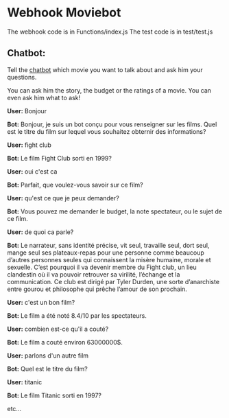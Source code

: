 # Webhook Moviebot

The webhook code is in Functions/index.js
The test code is in test/test.js

## Chatbot:
Tell the [chatbot](https://bot.dialogflow.com/7474c676-99a1-421f-965d-c1eac5724659)  which movie you want to talk about and ask him your questions.

You can ask him the story, the budget or the ratings of a movie. You can even ask him what to ask!

**User:**
Bonjour

**Bot:** 
Bonjour, je suis un bot conçu pour vous renseigner sur les films. Quel est le titre du film sur lequel vous souhaitez obternir des informations?

**User:**
fight club


**Bot:** 
Le film Fight Club sorti en 1999?


**User:**
oui c'est ca


**Bot:** 
Parfait, que voulez-vous savoir sur ce film?


**User:**
qu'est ce que je peux demander?


**Bot:** 
Vous pouvez me demander le budget, la note spectateur, ou le sujet de ce film.


**User:**
de quoi ca parle?


**Bot:** 
Le narrateur, sans identité précise, vit seul, travaille seul, dort seul, mange seul ses plateaux-repas pour une personne comme beaucoup d’autres personnes seules qui connaissent la misère humaine, morale et sexuelle. C’est pourquoi il va devenir membre du Fight club, un lieu clandestin où il va pouvoir retrouver sa virilité, l’échange et la communication. Ce club est dirigé par Tyler Durden, une sorte d’anarchiste entre gourou et philosophe qui prêche l’amour de son prochain.


**User:**
c'est un bon film?


**Bot:** 
Le film a été noté 8.4/10 par les spectateurs.


**User:**
combien est-ce qu'il a couté?


**Bot:** 
Le film a couté environ 63000000$.


**User:**
parlons d'un autre film


**Bot:** 
Quel est le titre du film?


**User:**
titanic



**Bot:** 
Le film Titanic sorti en 1997?


etc...
